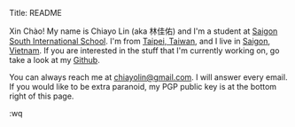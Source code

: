 Title: README

<img src="https://avatars1.githubusercontent.com/u/5305227?v=3&s=460" 
     class="img-responsive img-circle center-block avatar" alt=""/><br/>
Xin Chào! My name is Chiayo Lin (aka 林佳佑) and I'm a student at 
[Saigon South International School][1]. I'm from [Taipei, Taiwan][t],
and I live in [Saigon, Vietnam][s]. If you are interested in the stuff 
that I'm currently working on, go take a look at my [Github][2].

You can always reach me at <chiayolin@gmail.com>. I will answer every email.
If you would like to be extra paranoid, my PGP public key is at the bottom right 
of this page.

[1]: http://www.ssis.edu.vn/
[t]: https://goo.gl/maps/oGDrf
[s]: https://goo.gl/maps/Skp06
[2]: https://github.com/chiayolin/

:wq
